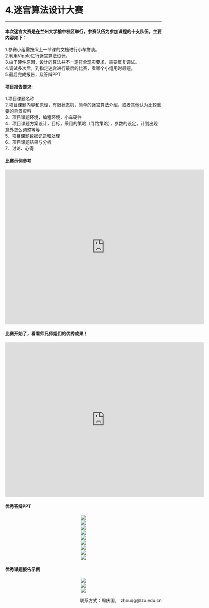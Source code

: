 # 4.迷宫算法设计大赛

---

#### 本次迷宫大赛是在兰州大学榆中校区举行，参赛队伍为参加课程的十支队伍。主要内容如下：

1.参赛小组需按照上一节课的文档进行小车拼装。<br>
2.利用Vipple进行迷宫算法设计。<br>
3.由于硬件原因，设计的算法并不一定符合现实要求，需要反复调试。<br>
4.调试多次后，到指定迷宫进行最后的比赛，看哪个小组用时最短。<br>
5.最后完成报告，及答辩PPT<br>

#### 项目报告要求:
1.项目课题名称<br>
2.项目课题内容和原理，有限状态机，简单的迷宫算法介绍，或者其他认为比较重要的背景资料<br>
3．项目课题环境，编程环境，小车硬件<br>
4．项目课题方案设计，目标，采用的策略（寻路策略），参数的设定，计划出现意外怎么调整等等<br>
5．项目课题数据记录和处理<br>
6．项目课题结果与分析<br>
7．讨论、心得<br>

#### 比赛示例参考

<iframe frameborder="0" width="640" height="498" src="https://v.qq.com/iframe/player.html?vid=b0512k6vanf&tiny=0&auto=0" allowfullscreen></iframe>

#### 比赛开始了，看看师兄师姐们的优秀成果！

<iframe frameborder="0" width="640" height="498" src="https://v.qq.com/iframe/player.html?vid=v05120ppgx6&tiny=0&auto=0" allowfullscreen></iframe>

#### 优秀答辩PPT

<center><img src="/assets/f1.png"/></center>

<center><img src="/assets/f2.png"/></center>
<center><img src="/assets/f3.png"/></center>
<center><img src="/assets/f4.png"/></center>
<center><img src="/assets/f5.png"/></center>
<center><img src="/assets/f6.png"/></center>
<center><img src="/assets/f7.png"/></center>
<center><img src="/assets/f8.png"/></center>
<center><img src="/assets/f9.png"/></center>



#### 优秀课题报告示例
<center><img src="/assets/f10.png"/></center>
<center><img src="/assets/f11.png"/></center>
<center><img src="/assets/f12.png"/></center>
<p style="text-align: right;">联系方式：周庆国,<img src="/assets/biaozhi.png" style="width: 15px;height: 15px;">zhouqg@lzu.edu.cn<p>


